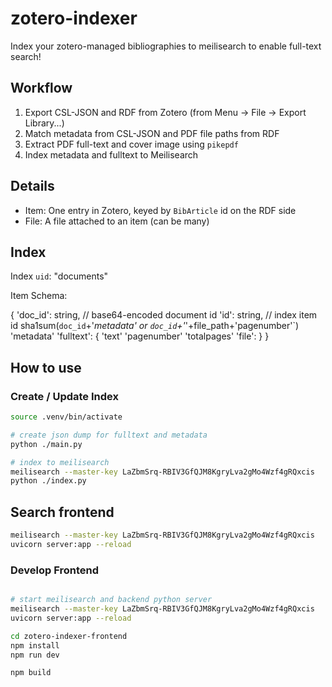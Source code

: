 # zotero-indexer

Index your zotero-managed bibliographies to meilisearch to enable full-text search!


## Workflow

1. Export CSL-JSON and RDF from Zotero (from Menu -> File -> Export Library...)
2. Match metadata from CSL-JSON and PDF file paths from RDF
3. Extract PDF full-text and cover image using `pikepdf`
4. Index metadata and fulltext to Meilisearch

## Details

- Item: One entry in Zotero, keyed by `BibArticle` id on the RDF side
- File: A file attached to an item (can be many)


## Index

Index `uid`: "documents"

Item Schema:

{
    'doc_id': string, // base64-encoded document id
    'id': string, // index item id sha1sum(`doc_id`+'_metadata' or `doc_id`+'_'+file_path+'pagenumber'`)
    'metadata'
    'fulltext': {
        'text'
        'pagenumber'
        'totalpages'
        'file':
    }
}



## How to use

### Create / Update Index

```bash
source .venv/bin/activate

# create json dump for fulltext and metadata
python ./main.py

# index to meilisearch
meilisearch --master-key LaZbmSrq-RBIV3GfQJM8KgryLva2gMo4Wzf4gRQxcis
python ./index.py

```

## Search frontend
```bash
meilisearch --master-key LaZbmSrq-RBIV3GfQJM8KgryLva2gMo4Wzf4gRQxcis
uvicorn server:app --reload
```

### Develop Frontend

```bash

# start meilisearch and backend python server
meilisearch --master-key LaZbmSrq-RBIV3GfQJM8KgryLva2gMo4Wzf4gRQxcis
uvicorn server:app --reload

cd zotero-indexer-frontend
npm install
npm run dev

npm build

```

